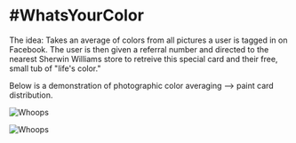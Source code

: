 # \#WhatsYourColor

The idea: Takes an average of colors from all pictures a user is tagged in on Facebook. The user is then given a referral number and directed to the nearest Sherwin Williams store to retreive this special card and their free, small tub of "life's color." 


Below is a demonstration of photographic color averaging --> paint card distribution.

![Whoops](https://github.com/ruslan120101/WhatsMyColor/blob/master/images/openingFile.png)

![Whoops](https://github.com/ruslan120101/WhatsMyColor/blob/master/images/example.png)
